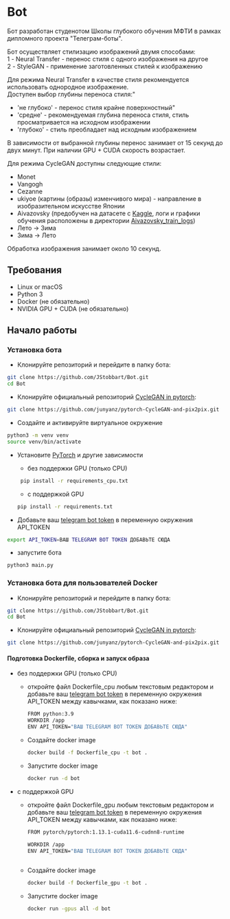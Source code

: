 # Bot

Бот разработан студенотом Школы глубокого обучения МФТИ в рамках дипломного проекта "Телеграм-боты".

Бот осуществляет стилизацию изображений двумя способами:  
1 - Neural Transfer - перенос стиля с одного изображения на другое  
2 - StyleGAN - применение заготовленных стилей к изображению

Для режима Neural Transfer в качестве стиля рекомендуется использовать однородное изображение.  
Доступен выбор глубины переноса стиля:"

- 'не глубоко' - перенос стиля крайне поверхностный"
- 'средне' - рекомендуемая глубина переноса стиля, стиль просматривается на исходном изображении
- 'глубоко' - стиль преобладает над исходным изображением

В зависимости от выбранной глубины перенос занимает от 15 секунд до двух минут. При наличии GPU + CUDA скорость
возрастает.

Для режима CycleGAN доступны следующие стили:

- Monet
- Vangogh
- Cezanne
- ukiyoe (картины (образы) изменчивого мира) - направление в изобразительном искусстве Японии
- Aivazovsky (предобучен на датасете с [Kaggle](https://www.kaggle.com/competitions/painter-by-numbers/data), логи и графики обучения расположены в директории [Aivazovsky_train_logs](https://github.com/JStobbart/Bot/tree/master/aivazovsky_train_logs))
- Лето -> Зима
- Зима -> Лето

Обработка изображения занимает около 10 секунд.

## Требования

- Linux or macOS
- Python 3
- Docker (не обязательно)
- NVIDIA GPU + CUDA (не обязательно)

## Начало работы

### Установка бота

- Клонируйте репозиторий и перейдите в папку бота:

```bash
git clone https://github.com/JStobbart/Bot.git
cd Bot
```

- Клонируйте официальный репозиторий [CycleGAN in pytorch](https://github.com/junyanz/pytorch-CycleGAN-and-pix2pix):

```bash
git clone https://github.com/junyanz/pytorch-CycleGAN-and-pix2pix.git
```

- Создайте и активируйте виртуальное окружение

```bash
python3 -m venv venv
source venv/bin/activate
```

- Установите [PyTorch](http://pytorch.org) и другие зависимости
    - без поддержки GPU (только CPU)
    ```bash
     pip install -r requirements_cpu.txt
     ```
    - с поддержкой GPU
     ```bash
     pip install -r requirements.txt
     ```

- Добавьте ваш [telegram bot token](https://core.telegram.org/bots#how-do-i-create-a-bot)
  в переменную окружения API_TOKEN

```bash
export API_TOKEN=ВАШ TELEGRAM BOT TOKEN ДОБАВЬТЕ СЮДА
```

- запустите бота

```bash
python3 main.py
```

### Установка бота для пользователей Docker

- Клонируйте репозиторий и перейдите в папку бота:

```bash
git clone https://github.com/JStobbart/Bot.git
cd Bot
```

- Клонируйте официальный репозиторий [CycleGAN in pytorch](https://github.com/junyanz/pytorch-CycleGAN-and-pix2pix):

```bash
git clone https://github.com/junyanz/pytorch-CycleGAN-and-pix2pix.git
```

#### Подготовка Dockerfile, сборка и запуск образа

- без поддержки GPU (только CPU)
    - откройте файл Dockerfile_cpu любым текстовым редактором и добавьте
      ваш [telegram bot token](https://core.telegram.org/bots#how-do-i-create-a-bot)
      в переменную окружения API_TOKEN между кавычками, как показано ниже:
        ```bash
        FROM python:3.9
        WORKDIR /app
        ENV API_TOKEN="ВАШ TELEGRAM BOT TOKEN ДОБАВЬТЕ СЮДА"
        ```
    - Создайте docker image
        ```bash
        docker build -f Dockerfile_cpu -t bot .
        ```
    - Запустите docker image
        ```bash
        docker run -d bot
        ```

- с поддержкой GPU
    - откройте файл Dockerfile_gpu любым текстовым редактором и добавьте
      ваш [telegram bot token](https://core.telegram.org/bots#how-do-i-create-a-bot)
      в переменную окружения API_TOKEN между кавычками, как показано ниже:

         ```bash
        FROM pytorch/pytorch:1.13.1-cuda11.6-cudnn8-runtime
    
        WORKDIR /app
        ENV API_TOKEN="ВАШ TELEGRAM BOT TOKEN ДОБАВЬТЕ СЮДА"
            
        ```  
    - Создайте docker image

      ```bash
      docker build -f Dockerfile_gpu -t bot .
      ```
    - Запустите docker image

      ```bash
      docker run -gpus all -d bot
      ```




